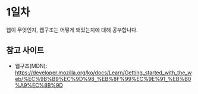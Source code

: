 # 1일차
웹이 무엇인지, 웹구조는 어떻게 돼있는지에 대해 공부합니다.

## 참고 사이트
-   웹구조(MDN): <https://developer.mozilla.org/ko/docs/Learn/Getting_started_with_the_web/%EC%9B%B9%EC%9D%98_%EB%8F%99%EC%9E%91_%EB%B0%A9%EC%8B%9D>
